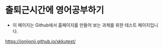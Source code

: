 # 출퇴근시간에 영어공부하기

- 이 페이지는 Github에서 홈페이지를 만들어 보는 과제를 위한 테스트 페이지입니다.
  
https://jonijonii.github.io/skkutest/
